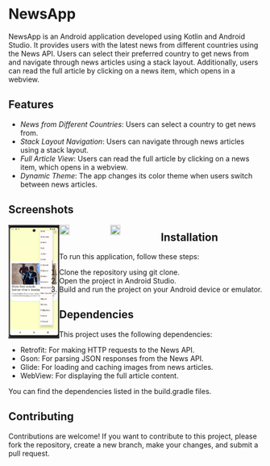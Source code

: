 # NewsApp

NewsApp is an Android application developed using Kotlin and Android Studio. It provides users with the latest news from different countries using the News API. Users can select their preferred country to get news from and navigate through news articles using a stack layout. Additionally, users can read the full article by clicking on a news item, which opens in a webview.

## Features

- *News from Different Countries*: Users can select a country to get news from.
- *Stack Layout Navigation*: Users can navigate through news articles using a stack layout.
- *Full Article View*: Users can read the full article by clicking on a news item, which opens in a webview.
- *Dynamic Theme*: The app changes its color theme when users switch between news articles.

## Screenshots

<img  align="left" src="main.png" width="20%" height="20%">
<img  align="left" src="usa.jpg" width="20%" height="20%">
<img  align="left" src="usa_open.jpg" width="20%" height="20%">

## Installation

To run this application, follow these steps:

1. Clone the repository using git clone.
2. Open the project in Android Studio.
3. Build and run the project on your Android device or emulator.

## Dependencies

This project uses the following dependencies:

- Retrofit: For making HTTP requests to the News API.
- Gson: For parsing JSON responses from the News API.
- Glide: For loading and caching images from news articles.
- WebView: For displaying the full article content.

You can find the dependencies listed in the build.gradle files.

## Contributing

Contributions are welcome! If you want to contribute to this project, please fork the repository, create a new branch, make your changes, and submit a pull request.
